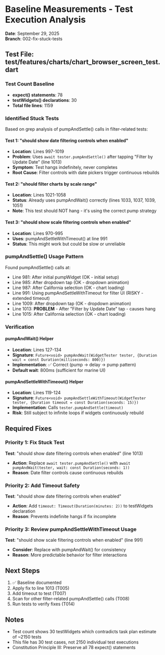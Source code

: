 # Baseline Measurements - Test Execution Analysis

**Date**: September 29, 2025  
**Branch**: 002-fix-stuck-tests

## Test File: test/features/charts/chart_browser_screen_test.dart

### Test Count Baseline
- **expect() statements**: 78
- **testWidgets() declarations**: 30
- **Total file lines**: 1159

### Identified Stuck Tests

Based on grep analysis of pumpAndSettle() calls in filter-related tests:

#### Test 1: "should show date filtering controls when enabled"
- **Location**: Lines 997-1019
- **Problem**: Uses `await tester.pumpAndSettle()` after tapping "Filter by Update Date" (line 1013)
- **Symptom**: Test hangs indefinitely, never completes
- **Root Cause**: Filter controls with date pickers trigger continuous rebuilds

#### Test 2: "should filter charts by scale range"  
- **Location**: Lines 1021-1058
- **Status**: Already uses pumpAndWait() correctly (lines 1033, 1037, 1039, 1051)
- **Note**: This test should NOT hang - it's using the correct pump strategy

#### Test 3: "should show scale filtering controls when enabled"
- **Location**: Lines 970-995
- **Uses**: pumpAndSettleWithTimeout() at line 991
- **Status**: This might work but could be slow or unreliable

### pumpAndSettle() Usage Pattern

Found pumpAndSettle() calls at:
- Line 981: After initial pumpWidget (OK - initial setup)
- Line 985: After dropdown tap (OK - dropdown animation)
- Line 987: After California selection (OK - chart loading)
- Line 991: Using pumpAndSettleWithTimeout for filter UI (RISKY - extended timeout)
- Line 1009: After dropdown tap (OK - dropdown animation)
- Line 1013: **PROBLEM** - After "Filter by Update Date" tap - causes hang
- Line 1015: After California selection (OK - chart loading)

### Verification

#### pumpAndWait() Helper
- **Location**: Lines 127-134
- **Signature**: `Future<void> pumpAndWait(WidgetTester tester, {Duration wait = const Duration(milliseconds: 800)})`
- **Implementation**: ✅ Correct (pump → delay → pump pattern)
- **Default wait**: 800ms (sufficient for marine UI)

#### pumpAndSettleWithTimeout() Helper
- **Location**: Lines 119-124
- **Signature**: `Future<void> pumpAndSettleWithTimeout(WidgetTester tester, {Duration timeout = const Duration(seconds: 15)})`
- **Implementation**: Calls `tester.pumpAndSettle(timeout)`
- **Risk**: Still subject to infinite loops if widgets continuously rebuild

## Required Fixes

### Priority 1: Fix Stuck Test
**Test**: "should show date filtering controls when enabled" (line 1013)
- **Action**: Replace `await tester.pumpAndSettle()` with `await pumpAndWait(tester, wait: const Duration(seconds: 1))`
- **Reason**: Date filter controls cause continuous rebuilds

### Priority 2: Add Timeout Safety
**Test**: "should show date filtering controls when enabled"
- **Action**: Add `timeout: Timeout(Duration(minutes: 2))` to testWidgets declaration
- **Reason**: Prevents indefinite hangs if fix incomplete

### Priority 3: Review pumpAndSettleWithTimeout Usage
**Test**: "should show scale filtering controls when enabled" (line 991)
- **Consider**: Replace with pumpAndWait() for consistency
- **Reason**: More predictable behavior for filter interactions

## Next Steps

1. ✅ Baseline documented
2. Apply fix to line 1013 (T005)
3. Add timeout to test (T007)
4. Scan for other filter-related pumpAndSettle() calls (T008)
5. Run tests to verify fixes (T014)

## Notes

- Test count shows 30 testWidgets which contradicts task plan estimate of ~2150 tests
- This file has 30 test cases, not 2150 individual test executions
- Constitution Principle III: Preserve all 78 expect() statements
